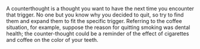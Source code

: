A counterthought is a thought you want to have the next time you encounter that trigger. No one but you know why you decided to quit, so try to find them and expand them to fit the specific trigger. Referring to the coffee situation, for example, suppose the reason for quitting smoking was dental health; the counter-thought could be a reminder of the effect of cigarettes and coffee on the color of your teeth.